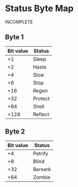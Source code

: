 # Status Byte Map
INCOMPLETE
## Byte 1
|Bit value|Status|
|----|----|
|+1|Sleep|
|+2|Haste|
|+4|Slow|
|+8|Stop|
|+16|Regen|
|+32|Protect|
|+64|Shell|
|+128|Reflect|

## Byte 2
|Bit value|Status|
|----|----|
|+4|Petrify|
|+8|Blind|
|+32|Berserk|
|+64|Zombie|